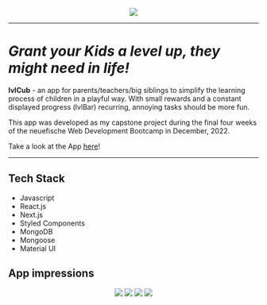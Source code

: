 <p align="center">
  <img src="https://user-images.githubusercontent.com/113447663/211506937-5aca095b-e027-4ca5-9884-430b997a87ca.svg" />
</p>

---

# *Grant your Kids a level up, they might need in life!*

**lvlCub** - an app for parents/teachers/big siblings
to simplify the learning process of children in a playful way.
With small rewards and a constant displayed progress (lvlBar)
recurring, annoying tasks should be more fun.

This app was developed as my capstone project during the final four weeks of the neuefische Web Development Bootcamp in December, 2022.

Take a look at the App [here](https://capstone-lvl-cub.vercel.app/)!

---

## Tech Stack
- Javascript
- React.js
- Next.js
- Styled Components
- MongoDB
- Mongoose
- Material UI

## App impressions

<p align="center">
  <img src="https://user-images.githubusercontent.com/113447663/211511568-9e57829e-4fd0-490b-b71d-2272471c5d05.png" />
  <img src="https://user-images.githubusercontent.com/113447663/211511351-74abef54-d7fb-4467-9f3d-61fbb1304c2d.png" />
  <img src="https://user-images.githubusercontent.com/113447663/211511392-340cb488-2462-4d82-a617-e30d2e5c36e1.png" />
  <img src="https://user-images.githubusercontent.com/113447663/211511405-bd560e5f-5c88-4c58-bdf7-ee58db194e2f.png" />
</p>

